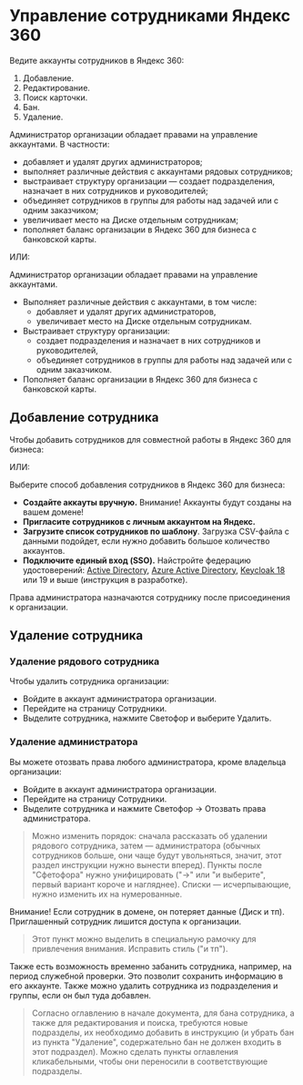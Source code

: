 # Управление сотрудниками Яндекс 360

Ведите аккаунты сотрудников в Яндекс 360:

1. Добавление.
2. Редактирование.
3. Поиск карточки.
4. Бан.
5. Удаление.

Администратор организации обладает правами на управление аккаунтами. В частности:

- добавляет и удалят других администраторов;
- выполняет различные действия с аккаунтами рядовых сотрудников;
- выстраивает структуру организации — создает подразделения, назначает в них сотрудников и руководителей;
- объединяет сотрудников в группы для работы над задачей или с одним заказчиком;
- увеличивает место на Диске отдельным сотрудникам;
- пополняет баланс организации в Яндекс 360 для бизнеса с банковской карты.

ИЛИ:

Администратор организации обладает правами на управление аккаунтами.

- Выполняет различные действия с аккаунтами, в том числе:
  - добавляет и удалят других администраторов,
  - увеличивает место на Диске отдельным сотрудникам.
- Выстраивает структуру организации:
  - создает подразделения и назначает в них сотрудников и руководителей,
  - объединяет сотрудников в группы для работы над задачей или с одним заказчиком.
- Пополняет баланс организации в Яндекс 360 для бизнеса с банковской карты.

## Добавление сотрудника

Чтобы добавить сотрудников для совместной работы в Яндекс 360 для бизнеса:

ИЛИ:

Выберите способ добавления сотрудников в Яндекс 360 для бизнеса:

- **Создайте аккауты вручную.** Внимание! Аккаунты будут созданы на вашем домене!
- **Пригласите сотрудников с личным аккаунтом на Яндекс.**
- **Загрузите список сотрудников по шаблону**. Загрузка CSV-файла с данными подойдет, если нужно добавить большое количество аккаунтов.
- **Подключите единый вход (SSO).** Найстройте <span title="В технологиях единого входа Single Sign-On (SSO) поставщик удостоверений (IdP) отвечает за аутентификацию пользователей, а поставщик сервисов (SP) управляет доступом к ресурсам">федерацию удостоверений</span>: [Active Directory](https://yandex.ru/support/yandex-360/business/admin/ru/sso/adfs-preset), [Azure Active Directory](https://yandex.ru/support/yandex-360/business/admin/ru/sso/adfs-azure-preset), [Keycloak 18](https://yandex.ru/support/yandex-360/business/admin/ru/sso/keycloak-preset-18) или 19 и выше (инструкция в разработке).

Права администратора назначаются сотруднику после присоединения к организации.

## Удаление сотрудника

### Удаление рядового сотрудника

Чтобы удалить сотрудника организации:
- Войдите в аккаунт администратора организации.
- Перейдите на страницу Сотрудники.
- Выделите сотрудника, нажмите Светофор и выберите Удалить.

### Удаление администратора

Вы можете отозвать права любого администратора, кроме владельца организации:

- Войдите в аккаунт администратора организации.
- Перейдите на страницу Сотрудники.
- Выделите сотрудника и нажмите Светофор → Отозвать права администратора.

> Можно изменить порядок: сначала рассказать об удалении рядового сотрудника, затем — администратора (обычных сотрудников больше, они чаще будут увольняться, значит, этот раздел инструкции нужно вынести вперед). Пункты после "Сфетофора" нужно унифицировать ("→" или "и выберите", первый вариант короче и нагляднее). Списки — исчерпывающие, нужно изменить их на нумерованные.

Внимание! Если сотрудник в домене, он потеряет данные (Диск и тп). Приглашенный сотрудник лишится доступа к организации.

> Этот пункт можно выделить в специальную рамочку для привлечения внимания. Исправить стиль ("и тп").

Также есть возможность временно забанить сотрудника, например, на период служебной проверки. Это позволит сохранить информацию в его аккаунте. Также можно удалить сотрудника из подразделения и группы, если он был туда добавлен.

> Согласно оглавлению в начале документа, для бана сотрудника, а также для редактирования и поиска, требуются новые подразделы, их необходимо добавить в инструкцию (и убрать бан из пункта "Удаление", содержательно бан не должен входить в этот подраздел). Можно сделать пункты оглавления кликабельными, чтобы они переносили в соответствующие подразделы.
